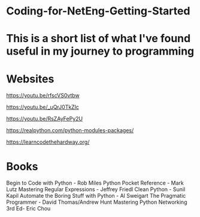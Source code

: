 # Coding-for-NetEng-Getting-Started
# This is a short list of what I've found useful in my journey to programming

# Websites
https://youtu.be/rfscVS0vtbw

https://youtu.be/_uQrJ0TkZlc

https://youtu.be/RsZAyFePy2U

https://realpython.com/python-modules-packages/

https://learncodethehardway.org/

# Books
Begin to Code with Python - Rob Miles
Python Pocket Reference - Mark Lutz
Mastering Regular Expressions - Jeffrey Friedl
Clean Python - Sunil Kapil
Automate the Boring Stuff with Python - Al Sweigart
The Pragmatic Programmer - David Thomas/Andrew Hunt
Mastering Python Networking 3rd Ed- Eric Chou
